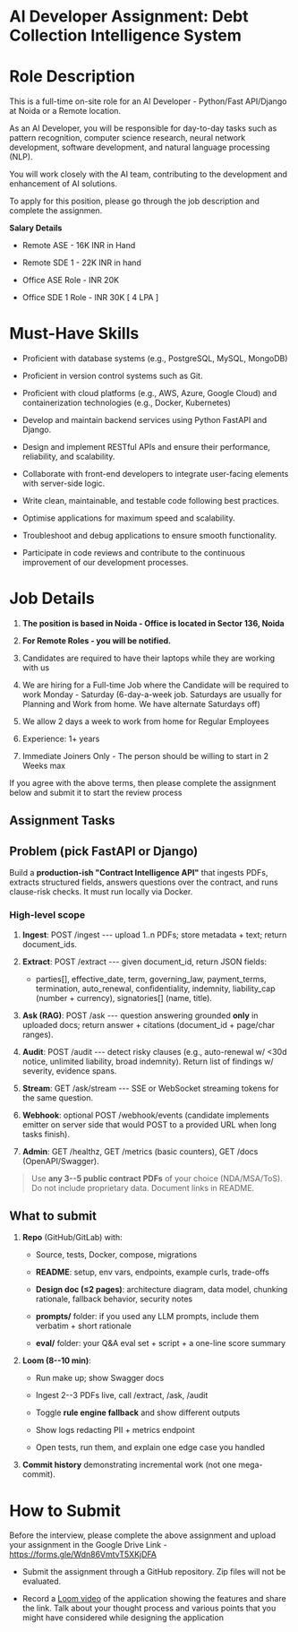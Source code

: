 # **AI Developer Assignment: Debt Collection Intelligence System**

# **Role Description**

This is a full-time on-site role for an AI Developer - Python/Fast
API/Django at Noida or a Remote location.

As an AI Developer, you will be responsible for day-to-day tasks such as
pattern recognition, computer science research, neural network
development, software development, and natural language processing
(NLP).

You will work closely with the AI team, contributing to the development
and enhancement of AI solutions.

To apply for this position, please go through the job description and
complete the assignmen.

**Salary Details**

-   Remote ASE - 16K INR in Hand

-   Remote SDE 1 - 22K INR in hand

-   Office ASE Role - INR 20K

-   Office SDE 1 Role - INR 30K \[ 4 LPA \]

# **Must-Have Skills**

-   Proficient with database systems (e.g., PostgreSQL, MySQL, MongoDB)

-   Proficient in version control systems such as Git.

-   Proficient with cloud platforms (e.g., AWS, Azure, Google Cloud) and
    containerization technologies (e.g., Docker, Kubernetes)

-   Develop and maintain backend services using Python FastAPI and
    Django.

-   Design and implement RESTful APIs and ensure their performance,
    reliability, and scalability.

-   Collaborate with front-end developers to integrate user-facing
    elements with server-side logic.

-   Write clean, maintainable, and testable code following best
    practices.

-   Optimise applications for maximum speed and scalability.

-   Troubleshoot and debug applications to ensure smooth functionality.

-   Participate in code reviews and contribute to the continuous
    improvement of our development processes.

# **Job Details**

1.  **The position is based in Noida - Office is located in Sector 136,
    Noida**

2.  **For Remote Roles - you will be notified.**

3.  Candidates are required to have their laptops while they are working
    with us

4.  We are hiring for a Full-time Job where the Candidate will be
    required to work Monday - Saturday (6-day-a-week job. Saturdays
    are usually for Planning and Work from home. We have alternate
    Saturdays off)

5.  We allow 2 days a week to work from home for Regular Employees

6.  Experience: 1+ years

7.  Immediate Joiners Only - The person should be willing to start in 2
    Weeks max

If you agree with the above terms, then please complete the assignment
below and submit it to start the review process

## **Assignment Tasks**

## **Problem (pick FastAPI or Django)**

Build a **production-ish "Contract Intelligence API"** that ingests
PDFs, extracts structured fields, answers questions over the contract,
and runs clause-risk checks. It must run locally via Docker.

### **High-level scope**

1.  **Ingest**: POST /ingest --- upload 1..n PDFs; store metadata +
    text; return document_ids.

2.  **Extract**: POST /extract --- given document_id, return JSON
    fields:

    -   parties\[\], effective_date, term, governing_law, payment_terms,
        termination, auto_renewal, confidentiality, indemnity,
        liability_cap (number + currency), signatories\[\] (name,
        title).

3.  **Ask (RAG)**: POST /ask --- question answering grounded **only** in
    uploaded docs; return answer + citations (document_id + page/char
    ranges).

4.  **Audit**: POST /audit --- detect risky clauses (e.g., auto-renewal
    w/ \<30d notice, unlimited liability, broad indemnity). Return
    list of findings w/ severity, evidence spans.

5.  **Stream**: GET /ask/stream --- SSE or WebSocket streaming tokens
    for the same question.

6.  **Webhook**: optional POST /webhook/events (candidate implements
    emitter on server side that would POST to a provided URL when long
    tasks finish).

7.  **Admin**: GET /healthz, GET /metrics (basic counters), GET /docs
    (OpenAPI/Swagger).

> Use **any 3--5 public contract PDFs** of your choice (NDA/MSA/ToS). Do
> not include proprietary data. Document links in README.

## **What to submit**

1.  **Repo** (GitHub/GitLab) with:

    -   Source, tests, Docker, compose, migrations

    -   **README**: setup, env vars, endpoints, example curls,
        trade-offs

    -   **Design doc (≤2 pages)**: architecture diagram, data model,
        chunking rationale, fallback behavior, security notes

    -   **prompts/** folder: if you used any LLM prompts, include them
        verbatim + short rationale

    -   **eval/** folder: your Q&A eval set + script + a one-line score
        summary

2.  **Loom (8--10 min)**:

    -   Run make up; show Swagger docs

    -   Ingest 2--3 PDFs live, call /extract, /ask, /audit

    -   Toggle **rule engine fallback** and show different outputs

    -   Show logs redacting PII + metrics endpoint

    -   Open tests, run them, and explain one edge case you handled

3.  **Commit history** demonstrating incremental work (not one
    mega-commit).

# **How to Submit**

Before the interview, please complete the above assignment and upload
your assignment in the Google Drive Link -
https://forms.gle/Wdn86VmtvT5XKjDFA

-   Submit the assignment through a GitHub repository. Zip files will
    not be evaluated.

-   Record a [Loom video](https://www.loom.com/looms/videos) of the
    application showing the features and share the link. Talk about
    your thought process and various points that you might have
    considered while designing the application